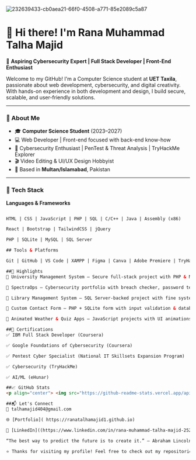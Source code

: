 
![232639433-cb0aea21-66f0-4508-a771-85e2089c5a87](https://github.com/user-attachments/assets/7cc0e2d6-31ca-41a7-b1ca-7b0826b3ffb4)

# 👋 Hi there! I'm Rana Muhammad Talha Majid

🚀 **Aspiring Cybersecurity Expert | Full Stack Developer | Front-End Enthusiast**

Welcome to my GitHub! I'm a Computer Science student at **UET Taxila**, passionate about web development, cybersecurity, and digital creativity. With hands-on experience in both development and design, I build secure, scalable, and user-friendly solutions.

---

### 🧠 About Me
- 🎓 **Computer Science Student** (2023–2027)
- 💻 Web Developer | Front-end focused with back-end know-how
- 🔐 Cybersecurity Enthusiast | PenTest & Threat Analysis | TryHackMe Explorer
- 🎬 Video Editing & UI/UX Design Hobbyist
- 📍 Based in **Multan/Islamabad**, Pakistan

---

### 🔧 Tech Stack

**Languages & Frameworks**
```html

HTML | CSS | JavaScript | PHP | SQL | C/C++ | Java | Assembly (x86)

React | Bootstrap | TailwindCSS | jQuery

PHP | SQLite | MySQL | SQL Server

## Tools & Platforms

Git | GitHub | VS Code | XAMPP | Figma | Canva | Adobe Premiere | TryHackMe

##🌟 Highlights
🔸 University Management System – Secure full-stack project with PHP & MySQL

🔸 SpectraOps – Cybersecurity portfolio with breach checker, password tester & more

🔸 Library Management System – SQL Server-backed project with fine system

🔸 Custom Contact Form – PHP + SQLite form with input validation & database logging

🔸 Animated Weather & Quiz Apps – JavaScript projects with UI animations, timers, and score tracking

##📜 Certifications
✅ IBM Full Stack Developer (Coursera)

✅ Google Foundations of Cybersecurity (Coursera)

✅ Pentest Cyber Specialist (National IT Skillsets Expansion Program)

✅ Cybersecurity (TryHackMe)

✅ AI/ML (eHunar)

##📈 GitHub Stats
<p align="center"> <img src="https://github-readme-stats.vercel.app/api?username=ranatalhamajid1&show_icons=true&theme=github_dark" height="165"> <img src="https://github-readme-stats.vercel.app/api/top-langs/?username=ranatalhamajid1&layout=compact&theme=github_dark" height="165"> </p>

##📬 Let's Connect
📧 talhamajid404@gmail.com

🌐 [Portfolio]( https://ranatalhamajid1.github.io)

💼 [LinkedIn]((https://www.linkedin.com/in/rana-muhammad-talha-majid-25233228b/))

“The best way to predict the future is to create it.” – Abraham Lincoln

⭐️ Thanks for visiting my profile! Feel free to check out my repositories and projects.

